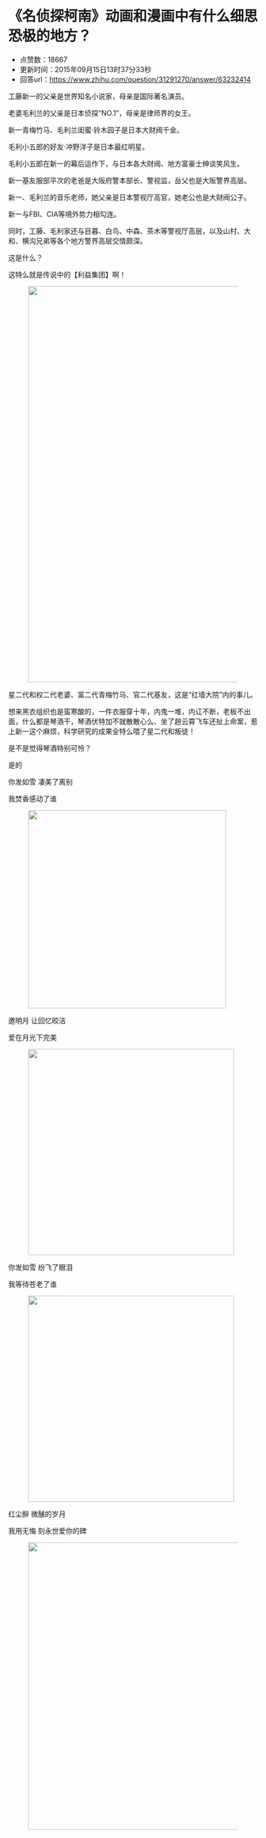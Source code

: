 # 《名侦探柯南》动画和漫画中有什么细思恐极的地方？
- 点赞数：18667
- 更新时间：2015年09月15日13时37分33秒
- 回答url：https://www.zhihu.com/question/31291270/answer/63232414
<body>
 <p data-pid="YTF6FH4V">工藤新一的父亲是世界知名小说家，母亲是国际著名演员。</p>
 <p data-pid="tJbXhF9m">老婆毛利兰的父亲是日本侦探“NO.1”，母亲是律师界的女王。</p>
 <p data-pid="vmTcblTD">新一青梅竹马、毛利兰闺蜜·铃木园子是日本大财阀千金。</p>
 <p data-pid="WokGA7fH">毛利小五郎的好友·冲野洋子是日本最红明星。</p>
 <p data-pid="4m_NsXPu">毛利小五郎在新一的幕后运作下，与日本各大财阀、地方富豪士绅谈笑风生。</p>
 <p data-pid="MiQVA7Fq">新一基友服部平次的老爸是大阪府警本部长、警视监，岳父也是大阪警界高层。</p>
 <p data-pid="HhyXmWLG">新一、毛利兰的音乐老师，她父亲是日本警视厅高官，她老公也是大财阀公子。</p>
 <p data-pid="B3Ols2ex">新一与FBI、CIA等境外势力相勾连。</p>
 <p data-pid="fRkg4g2I">同时，工藤、毛利家还与目暮、白鸟、中森、茶木等警视厅高层，以及山村、大和、横沟兄弟等各个地方警界高层交情颇深。</p>
 <p data-pid="2lGJ2iiT">这是什么？</p>
 <p data-pid="CqGEn668">这特么就是传说中的【利益集团】啊！</p>
 <figure>
  <img src="https://pica.zhimg.com/50/e4d85ffec96083ada4b4151710e83de8_720w.jpg?source=1940ef5c" data-rawwidth="800" data-rawheight="600" data-original-token="e4d85ffec96083ada4b4151710e83de8" class="origin_image zh-lightbox-thumb" width="800" data-original="https://picx.zhimg.com/e4d85ffec96083ada4b4151710e83de8_r.jpg?source=1940ef5c">
 </figure>
 <p data-pid="wZbLeSXn">星二代和权二代老婆、富二代青梅竹马、官二代基友，这是“红墙大院”内的事儿。</p>
 <p data-pid="O6fuGZ49">想来黑衣组织也是蛮寒酸的，一件衣服穿十年，内鬼一堆，内讧不断，老板不出面，什么都是琴酒干，琴酒伏特加不就散散心么、坐了趟云霄飞车还扯上命案，惹上新一这个麻烦，科学研究的成果全特么喂了星二代和叛徒！</p>
 <p data-pid="ZCGzvoO3">是不是觉得琴酒特别可怜？</p>
 <p data-pid="hPDfpU7T">是的</p>
 <p data-pid="h2YLQ-0x">你发如雪 凄美了离别</p>
 <p data-pid="YLl8D89M">我焚香感动了谁</p>
 <figure>
  <img src="https://picx.zhimg.com/50/39775db9696635d8454601b162e43848_720w.jpg?source=1940ef5c" data-rawwidth="400" data-rawheight="220" data-original-token="39775db9696635d8454601b162e43848" class="content_image" width="400">
 </figure>
 <p data-pid="Pw6n0IJ_">邀明月 让回忆皎洁</p>
 <p data-pid="ITYZD44_">爱在月光下完美</p>
 <figure>
  <img src="https://pic1.zhimg.com/50/fa781ae53c5fa876dd49e7dcd4ca4e8e_720w.jpg?source=1940ef5c" data-rawwidth="416" data-rawheight="234" data-original-token="fa781ae53c5fa876dd49e7dcd4ca4e8e" class="content_image" width="416">
 </figure>
 <p data-pid="_fBTEOIY">你发如雪 纷飞了眼泪</p>
 <p data-pid="EO4O5jSQ">我等待苍老了谁</p>
 <figure>
  <img src="https://picx.zhimg.com/50/d1859a48b7c1625a8b53638c729be1b7_720w.jpg?source=1940ef5c" data-rawwidth="416" data-rawheight="234" data-original-token="d1859a48b7c1625a8b53638c729be1b7" class="content_image" width="416">
 </figure>
 <p data-pid="_oYyRbKw">红尘醉 微醺的岁月</p>
 <p data-pid="F3TBU-Ep">我用无悔 刻永世爱你的碑</p>
 <figure>
  <img src="https://pica.zhimg.com/50/58f9ecdec2ee4fcd200e61119b8ded5c_720w.jpg?source=1940ef5c" data-rawwidth="580" data-rawheight="433" data-original-token="58f9ecdec2ee4fcd200e61119b8ded5c" class="origin_image zh-lightbox-thumb" width="580" data-original="https://pica.zhimg.com/58f9ecdec2ee4fcd200e61119b8ded5c_r.jpg?source=1940ef5c">
 </figure>
</body>